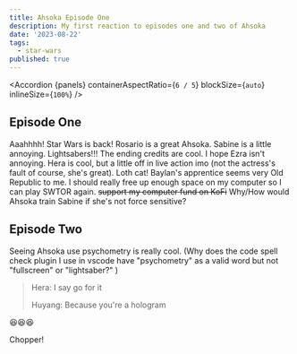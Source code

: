 ```yaml
---
title: Ahsoka Episode One
description: My first reaction to episodes one and two of Ahsoka
date: '2023-08-22'
tags:
  - star-wars
published: true
---
```


<script lang="ts" context="module">
import Accordion from '$components/Accordion.svelte';
import ahsokaImage from '$images/ahsoka/ahsoka-image.jpg?h=100;200;400&w=200;400;700&fit=cover&as=run';
import ahsokaOGImage from '$images/ahsoka/ahsoka-image.jpg?b64';
import ahsoka from '$images/ahsoka/character-poster-ahsoka.jpg?as=run';
import hera from '$images/ahsoka/character-poster-hera.jpg?as=run';
import sabine from '$images/ahsoka/character-poster-sabine.jpg?as=run';
import baylan from '$images/ahsoka/character-poster-baylan.jpg?as=run';
import shin from '$images/ahsoka/character-poster-shin.jpg?as=run';
import morgan from '$images/ahsoka/character-poster-morgan.jpg?as=run';
metadata.featuredImage = ahsokaImage;
metadata.ogImage = ahsokaImage;

const panels = [
  { panelSrc: ahsoka, alt: `Ahsoka's character poster`, title: 'Ahsoka', text: 'Ahsoka is perfectly realized by Rosario Dawson' },
  { panelSrc: hera, alt: `Hera character poster`, title: 'Hera', text: 'Hera is such a team mom. Her lekku look a bit fake though.' },
  { panelSrc: sabine, alt: `Sabine's character poster`, title: 'Sabine', text: `I think the actress does a great job. I wish she hadn't cut her hair, but I understand why she did.` },
  { panelSrc: baylan, alt: `Baylan's character poster`, title: 'Baylan', text: `Rip Ray. He's done a great job and will be missed.` },
  { panelSrc: shin, alt: `Shin's character poster`, title: 'Shin', text: `She looks a bit how I imagine Zannah.` },
  { panelSrc: morgan, alt: `Lady Morgan's character poster`, title: 'Lady Morgan', text: `I love seeing the return of Lady Morgan` },
  ]

</script>

  <Accordion {panels} containerAspectRatio={`6 / 5`} blockSize={`auto`} inlineSize={`100%`} />

## Episode One

Aaahhhh! Star Wars is back! Rosario is a great Ahsoka. Sabine is a little annoying. Lightsabers!!! The ending credits are cool. I hope Ezra isn't annoying. Hera is cool, but a little off in live action imo (not the actress's fault of course, she's great). Loth cat! Baylan's apprentice seems very Old Republic to me. I should really free up enough space on my computer so I can play SWTOR again. ~~support my computer fund on KoFi~~ Why/How would Ahsoka train Sabine if she's not force sensitive?

## Episode Two

Seeing Ahsoka use psychometry is really cool. (Why does the code spell check plugin I use in vscode have "psychometry" as a valid word but not "fullscreen" or "lightsaber?" )

> Hera: I say go for it
>
> Huyang: Because you're a hologram

<span class="emoji-l">😆</span><span class="emoji-l">😆</span><span class="emoji-l">😆</span>

Chopper!
